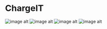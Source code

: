 # ChargeIT
![image alt](https://github.com/Mohsinpadhan/ChargeIT/blob/2f046139d276466d9122c8d1d9983c92353aa0a1/ui1.jpg)
![image alt](https://github.com/Mohsinpadhan/ChargeIT/blob/3cc18c3147daeb36be267cc0c1b11a6d0a87c0b7/ui2.jpg)
![image alt](https://github.com/Mohsinpadhan/ChargeIT/blob/0b8f50c316f0e3290ff0beed599047b2d6463eb5/ui3.jpg)
![image alt](https://github.com/Mohsinpadhan/ChargeIT/blob/266852e7883a1531088985d1bb8b7793c000fe19/ui4.jpg)

